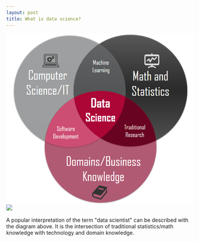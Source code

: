 ```yaml
---
layout: post
title: What is data science?
---
```



![](\images\data-science-diagram.png)
![](https://i.redd.it/9azyjqtyfanz.jpg)

A popular interpretation of the term "data scientist" can be described with the diagram above. It is the intersection of traditional statistics/math 
knowledge with technology and domain knowledge.